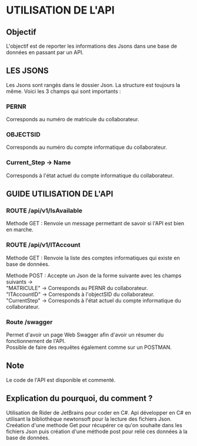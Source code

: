 # UTILISATION DE L'API

## Objectif
L'objectif est de reporter les informations des Jsons dans une base de données en passant par un API.

## LES JSONS

Les Jsons sont rangés dans le dossier Json. La structure est toujours la même.
Voici les 3 champs qui sont importants :

### PERNR
Corresponds au numéro de matricule du collaborateur.

### OBJECTSID
Corresponds au numéro du compte informatique du collaborateur.

### Current_Step -> Name
Corresponds à l'état actuel du compte informatique du collaborateur.


## GUIDE UTILISATION DE L'API

### ROUTE /api/v1/IsAvailable
Methode GET : Renvoie un message permettant de savoir si l'API est bien en marche.

### ROUTE /api/v1/ITAccount
Methode GET : Renvoie la liste des comptes informatiques qui existe en base de données.

Methode POST : Accepte un Json de la forme suivante avec les champs suivants ->   
"MATRICULE" -> Corresponds au PERNR du collaborateur.  
"ITAccountID" -> Corresponds à l'objectSID du collaborateur.  
"CurrentStep" -> Corresponds à l'état actuel du compte informatique du collaborateur.  

### Route /swagger
Permet d'avoir un page Web Swagger afin d'avoir un résumer du fonctionnement de l'API.  
Possible de faire des requêtes également comme sur un POSTMAN.

## Note
Le code de l'API est disponible et commenté.

## Explication du pourquoi, du comment ?
Utilisation de Rider de JetBrains pour coder en C#. 
Api développer en C# en utilisant la bibliothèque newtonsoft pour la lecture des fichiers Json.
Creéation d'une methode Get pour récupérer ce qu'on souhaite dans les fichiers Json
puis création d'une méthode post pour relié ces données à la base de données.
